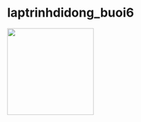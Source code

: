 # laptrinhdidong_buoi6
<p> 
    <img width = '200' src="../laptrinhdidong_buoi6/MinhChung/manhinh4a.jpg">
<p>